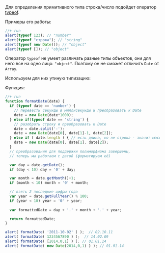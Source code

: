 Для определения примитивного типа строка/число подойдет оператор [typeof](#type-typeof).

Примеры его работы:

```js
//+ run
alert(typeof 123); // "number"
alert(typeof "строка"); // "string"
alert(typeof new Date()); // "object"
alert(typeof []); // "object"
```

Оператор `typeof` не умеет различать разные типы объектов, они для него все на одно лицо: `"object"`. Поэтому он не сможет отличить `Date` от `Array`.

Используем для них утиную типизацию:

Функция:

```js
//+ run
function formatDate(date) {
  if (typeof date == 'number') {
    // перевести секунды в миллисекунды и преобразовать к Date
    date = new Date(date*1000);
  } else if(typeof date == 'string') {
    // разобрать строку и преобразовать к Date
    date = date.split('-');
    date = new Date(date[0], date[1]-1, date[2]);
  } else if ( date.length ) { // есть длина, но не строка - значит массив
    date = new Date(date[0], date[1], date[2]);
  }
  // преобразования для поддержки полиморфизма завершены, 
  // теперь мы работаем с датой (форматируем её)

  var day = date.getDate();
  if (day < 10) day = '0' + day;

  var month = date.getMonth()+1;
  if (month < 10) month = '0' + month;

  // взять 2 последние цифры года
  var year = date.getFullYear() % 100; 
  if (year < 10) year = '0' + year;
  
  var formattedDate = day + '.' + month + '.' + year;

  return formattedDate;
}

alert( formatDate( '2011-10-02' ) );  // 02.10.11
alert( formatDate( 1234567890 ) );  // 14.02.09
alert( formatDate( [2014,0,1] ) ); // 01.01.14
alert( formatDate( new Date(2014,0,1) ) ); // 01.01.14
```

